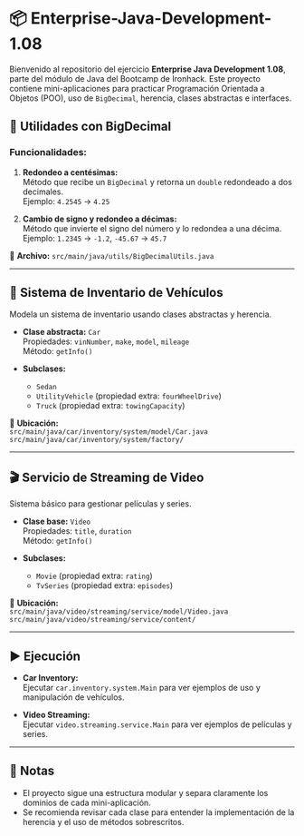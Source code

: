 # 📦 Enterprise-Java-Development-1.08

Bienvenido al repositorio del ejercicio **Enterprise Java Development 1.08**, parte del módulo de Java del Bootcamp de Ironhack. Este proyecto contiene mini-aplicaciones para practicar Programación Orientada a Objetos (POO), uso de `BigDecimal`, herencia, clases abstractas e interfaces.

## 🧮 Utilidades con BigDecimal

### Funcionalidades:

1. **Redondeo a centésimas:**  
   Método que recibe un `BigDecimal` y retorna un `double` redondeado a dos decimales.  
   Ejemplo: `4.2545` → `4.25`

2. **Cambio de signo y redondeo a décimas:**  
   Método que invierte el signo del número y lo redondea a una décima.  
   Ejemplo: `1.2345` → `-1.2`, `-45.67` → `45.7`

📄 **Archivo:** `src/main/java/utils/BigDecimalUtils.java`

---

## 🚗 Sistema de Inventario de Vehículos

Modela un sistema de inventario usando clases abstractas y herencia.

- **Clase abstracta:** `Car`  
  Propiedades: `vinNumber`, `make`, `model`, `mileage`  
  Método: `getInfo()`

- **Subclases:**  
  - `Sedan`
  - `UtilityVehicle` (propiedad extra: `fourWheelDrive`)
  - `Truck` (propiedad extra: `towingCapacity`)

📄 **Ubicación:**  
`src/main/java/car/inventory/system/model/Car.java`  
`src/main/java/car/inventory/system/factory/`

---

## 🎬 Servicio de Streaming de Video

Sistema básico para gestionar películas y series.

- **Clase base:** `Video`  
  Propiedades: `title`, `duration`  
  Método: `getInfo()`

- **Subclases:**  
  - `Movie` (propiedad extra: `rating`)
  - `TvSeries` (propiedad extra: `episodes`)

📄 **Ubicación:**  
`src/main/java/video/streaming/service/model/Video.java`  
`src/main/java/video/streaming/service/content/`

---

## ▶️ Ejecución

- **Car Inventory:**  
  Ejecutar `car.inventory.system.Main` para ver ejemplos de uso y manipulación de vehículos.

- **Video Streaming:**  
  Ejecutar `video.streaming.service.Main` para ver ejemplos de películas y series.

---

## 📝 Notas

- El proyecto sigue una estructura modular y separa claramente los dominios de cada mini-aplicación.
- Se recomienda revisar cada clase para entender la implementación de la herencia y el uso de métodos sobrescritos.
